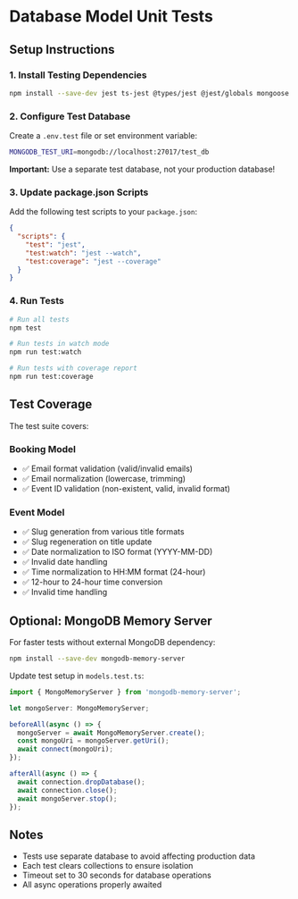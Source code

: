 # Database Model Unit Tests

## Setup Instructions

### 1. Install Testing Dependencies

```bash
npm install --save-dev jest ts-jest @types/jest @jest/globals mongoose
```

### 2. Configure Test Database

Create a `.env.test` file or set environment variable:

```bash
MONGODB_TEST_URI=mongodb://localhost:27017/test_db
```

**Important:** Use a separate test database, not your production database!

### 3. Update package.json Scripts

Add the following test scripts to your `package.json`:

```json
{
  "scripts": {
    "test": "jest",
    "test:watch": "jest --watch",
    "test:coverage": "jest --coverage"
  }
}
```

### 4. Run Tests

```bash
# Run all tests
npm test

# Run tests in watch mode
npm run test:watch

# Run tests with coverage report
npm run test:coverage
```

## Test Coverage

The test suite covers:

### Booking Model
- ✅ Email format validation (valid/invalid emails)
- ✅ Email normalization (lowercase, trimming)
- ✅ Event ID validation (non-existent, valid, invalid format)

### Event Model
- ✅ Slug generation from various title formats
- ✅ Slug regeneration on title update
- ✅ Date normalization to ISO format (YYYY-MM-DD)
- ✅ Invalid date handling
- ✅ Time normalization to HH:MM format (24-hour)
- ✅ 12-hour to 24-hour time conversion
- ✅ Invalid time handling

## Optional: MongoDB Memory Server

For faster tests without external MongoDB dependency:

```bash
npm install --save-dev mongodb-memory-server
```

Update test setup in `models.test.ts`:

```typescript
import { MongoMemoryServer } from 'mongodb-memory-server';

let mongoServer: MongoMemoryServer;

beforeAll(async () => {
  mongoServer = await MongoMemoryServer.create();
  const mongoUri = mongoServer.getUri();
  await connect(mongoUri);
});

afterAll(async () => {
  await connection.dropDatabase();
  await connection.close();
  await mongoServer.stop();
});
```

## Notes

- Tests use separate database to avoid affecting production data
- Each test clears collections to ensure isolation
- Timeout set to 30 seconds for database operations
- All async operations properly awaited
